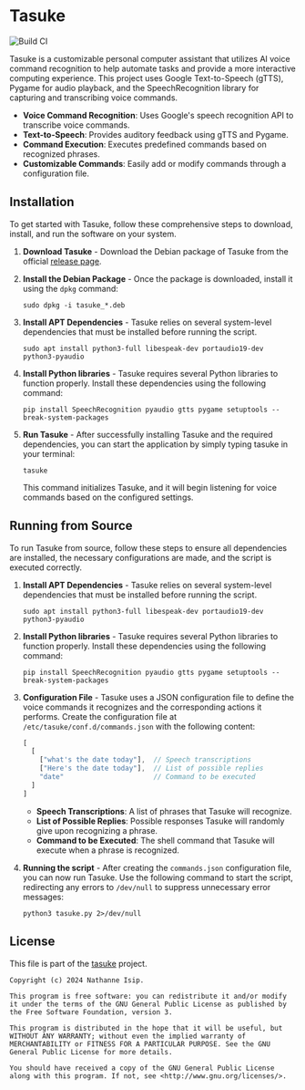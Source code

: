 # Tasuke

![Build CI](https://github.com/nthnn/tasuke/actions/workflows/build_ci.yml/badge.svg)

Tasuke is a customizable personal computer assistant that utilizes AI voice command recognition to help automate tasks and provide a more interactive computing experience. This project uses Google Text-to-Speech (gTTS), Pygame for audio playback, and the SpeechRecognition library for capturing and transcribing voice commands.

- **Voice Command Recognition**: Uses Google's speech recognition API to transcribe voice commands.
- **Text-to-Speech**: Provides auditory feedback using gTTS and Pygame.
- **Command Execution**: Executes predefined commands based on recognized phrases.
- **Customizable Commands**: Easily add or modify commands through a configuration file.

## Installation

To get started with Tasuke, follow these comprehensive steps to download, install, and run the software on your system.

1. **Download Tasuke** - Download the Debian package of Tasuke from the official [release page](https://github.com/nthnn/tasuke/releases).

2. **Install the Debian Package** - Once the package is downloaded, install it using the `dpkg` command:

    ```shell
    sudo dpkg -i tasuke_*.deb
    ```

3. **Install APT Dependencies** - Tasuke relies on several system-level dependencies that must be installed before running the script.

    ```shell
    sudo apt install python3-full libespeak-dev portaudio19-dev python3-pyaudio
    ```

4. **Install Python libraries** - Tasuke requires several Python libraries to function properly. Install these dependencies using the following command:

    ```shell
    pip install SpeechRecognition pyaudio gtts pygame setuptools --break-system-packages
    ```

5. **Run Tasuke** - After successfully installing Tasuke and the required dependencies, you can start the application by simply typing tasuke in your terminal:

    ```shell
    tasuke
    ```

    This command initializes Tasuke, and it will begin listening for voice commands based on the configured settings.

## Running from Source

To run Tasuke from source, follow these steps to ensure all dependencies are installed, the necessary configurations are made, and the script is executed correctly.

1. **Install APT Dependencies** - Tasuke relies on several system-level dependencies that must be installed before running the script.

    ```shell
    sudo apt install python3-full libespeak-dev portaudio19-dev python3-pyaudio
    ```

2. **Install Python libraries** - Tasuke requires several Python libraries to function properly. Install these dependencies using the following command:

    ```shell
    pip install SpeechRecognition pyaudio gtts pygame setuptools --break-system-packages
    ```

3. **Configuration File** - Tasuke uses a JSON configuration file to define the voice commands it recognizes and the corresponding actions it performs. Create the configuration file at `/etc/tasuke/conf.d/commands.json` with the following content:

    ```js
    [
      [
        ["what's the date today"],  // Speech transcriptions
        ["Here's the date today"],  // List of possible replies
        "date"                      // Command to be executed
      ]
    ]
    ```

    - **Speech Transcriptions**: A list of phrases that Tasuke will recognize.
    - **List of Possible Replies**: Possible responses Tasuke will randomly give upon recognizing a phrase.
    - **Command to be Executed**: The shell command that Tasuke will execute when a phrase is recognized.

4. **Running the script** - After creating the `commands.json` configuration file, you can now run Tasuke. Use the following command to start the script, redirecting any errors to `/dev/null` to suppress unnecessary error messages:

    ```shell
    python3 tasuke.py 2>/dev/null
    ```

## License

This file is part of the [tasuke](https://github.com/nthnn/tasuke) project.

```
Copyright (c) 2024 Nathanne Isip.

This program is free software: you can redistribute it and/or modify
it under the terms of the GNU General Public License as published by
the Free Software Foundation, version 3.
 
This program is distributed in the hope that it will be useful, but
WITHOUT ANY WARRANTY; without even the implied warranty of
MERCHANTABILITY or FITNESS FOR A PARTICULAR PURPOSE. See the GNU
General Public License for more details.

You should have received a copy of the GNU General Public License
along with this program. If not, see <http://www.gnu.org/licenses/>.
```
